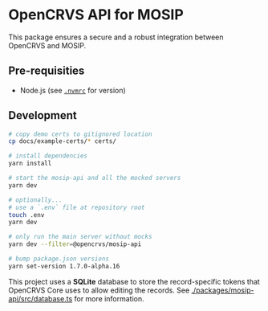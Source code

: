 # OpenCRVS API for MOSIP

This package ensures a secure and a robust integration between OpenCRVS and MOSIP.

## Pre-requisities

- Node.js (see [`.nvmrc`](./.nvmrc) for version)

## Development

```sh
# copy demo certs to gitignored location
cp docs/example-certs/* certs/

# install dependencies
yarn install

# start the mosip-api and all the mocked servers
yarn dev

# optionally...
# use a `.env` file at repository root
touch .env
yarn dev

# only run the main server without mocks
yarn dev --filter=@opencrvs/mosip-api

# bump package.json versions
yarn set-version 1.7.0-alpha.16
```

This project uses a **SQLite** database to store the record-specific tokens that OpenCRVS Core uses to allow editing the records. See [./packages/mosip-api/src/database.ts](./packages/mosip-api/src/database.ts) for more information.
